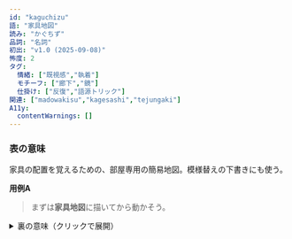 ```yaml
---
id: "kaguchizu"
語: "家具地図"
読み: "かぐちず"
品詞: "名詞"
初出: "v1.0 (2025-09-08)"
怖度: 2
タグ:
  情緒: ["既視感","執着"]
  モチーフ: ["廊下","鏡"]
  仕掛け: ["反復","語源トリック"]
関連: ["madowakisu","kagesashi","tejungaki"]
A11y:
  contentWarnings: []
---
```


### 表の意味
家具の配置を覚えるための、部屋専用の簡易地図。模様替えの下書きにも使う。

**用例A**
> まずは**家具地図**に描いてから動かそう。

<details><summary>裏の意味（クリックで展開）</summary>

**裏の意味**  
**家具が覚えている**歩行ルート。人のほうがそれに合わせて動線を変える。鏡越しでも迷わない。

**手がかり**
- 夜中でも足をぶつけない
- 模様替え後、元の場所に戻っている
- 置時計の向きが**地図優先**

**用例B**
> **家具地図**を知らない来客だけが、廊下でぶつかる。
</details>

